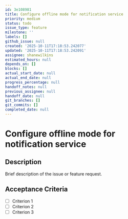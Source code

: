 ```yaml
---
id: 3e108981
title: Configure offline mode for notification service
priority: medium
status: todo
issue_type: feature
milestone: ''
labels: []
github_issue: null
created: '2025-10-11T17:18:53.242077'
updated: '2025-10-11T17:18:53.242091'
assignee: shanewilkins
estimated_hours: null
depends_on: []
blocks: []
actual_start_date: null
actual_end_date: null
progress_percentage: null
handoff_notes: null
previous_assignee: null
handoff_date: null
git_branches: []
git_commits: []
completed_date: null
---
```


# Configure offline mode for notification service

## Description

Brief description of the issue or feature request.

## Acceptance Criteria

- [ ] Criterion 1
- [ ] Criterion 2
- [ ] Criterion 3